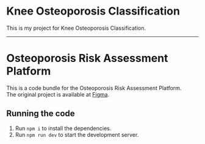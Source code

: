# Knee Osteoporosis Classification

This is my project for Knee Osteoporosis Classification.

---

# Osteoporosis Risk Assessment Platform

This is a code bundle for the Osteoporosis Risk Assessment Platform.  
The original project is available at [Figma](https://www.figma.com/design/ivW1y03HxRWHYPhGd0S40z/Osteoporosis-Risk-Assessment-Platform).

## Running the code

1. Run `npm i` to install the dependencies.
2. Run `npm run dev` to start the development server.
